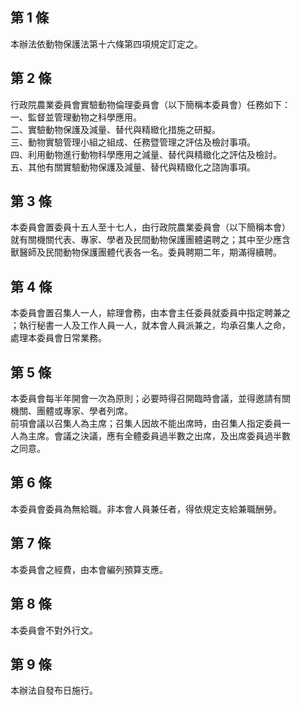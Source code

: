 第 1 條
-------
本辦法依動物保護法第十六條第四項規定訂定之。

第 2 條
-------
行政院農業委員會實驗動物倫理委員會（以下簡稱本委員會）任務如下：  
一、監督並管理動物之科學應用。  
二、實驗動物保護及減量、替代與精緻化措施之研擬。  
三、動物實驗管理小組之組成、任務暨管理之評估及檢討事項。  
四、利用動物進行動物科學應用之減量、替代與精緻化之評估及檢討。  
五、其他有關實驗動物保護及減量、替代與精緻化之諮詢事項。

第 3 條
-------
本委員會置委員十五人至十七人，由行政院農業委員會（以下簡稱本會）  
就有關機關代表、專家、學者及民間動物保護團體遴聘之；其中至少應含  
獸醫師及民間動物保護團體代表各一名。委員聘期二年，期滿得續聘。

第 4 條
-------
本委員會置召集人一人，綜理會務，由本會主任委員就委員中指定聘兼之  
；執行秘書一人及工作人員一人，就本會人員派兼之，均承召集人之命，  
處理本委員會日常業務。

第 5 條
-------
本委員會每半年開會一次為原則；必要時得召開臨時會議，並得邀請有關  
機關、團體或專家、學者列席。  
前項會議以召集人為主席；召集人因故不能出席時，由召集人指定委員一  
人為主席。會議之決議，應有全體委員過半數之出席，及出席委員過半數  
之同意。

第 6 條
-------
本委員會委員為無給職。非本會人員兼任者，得依規定支給兼職酬勞。

第 7 條
-------
本委員會之經費，由本會編列預算支應。

第 8 條
-------
本委員會不對外行文。

第 9 條
-------
本辦法自發布日施行。

